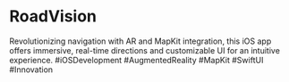 # RoadVision
Revolutionizing navigation with AR and MapKit integration, this iOS app offers immersive, real-time directions and customizable UI for an intuitive experience. #iOSDevelopment #AugmentedReality #MapKit #SwiftUI #Innovation
